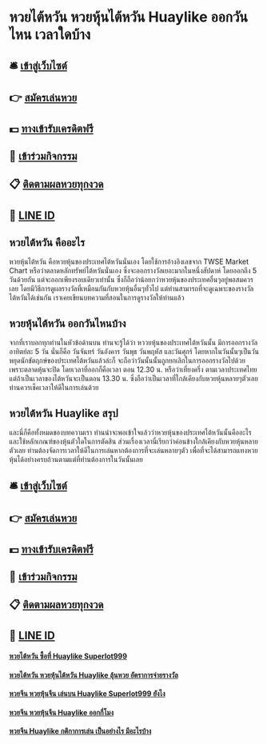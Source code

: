 # หวยไต้หวัน หวยหุ้นไต้หวัน Huaylike ออกวันไหน เวลาใดบ้าง

## 🛎 [เข้าสู่เว็บไซต์](https://bit.ly/3xrQXyo)
## 👉 [สมัครเล่นหวย](https://bit.ly/3xrQXyo)
## 💵 [ทางเข้ารับเครดิตฟรี](https://bit.ly/3UenQZc)
## 👑 [เข้าร่วมกิจกรรม](https://bit.ly/3UenQZc)
## 📋 [ติดตามผลหวยทุกงวด](https://bit.ly/3UenQZc)
## 📱 [LINE ID](https://bit.ly/3UenQZc)

## หวยไต้หวัน คืออะไร
หวยหุ้นไต้หวัน คือหวยหุ้นของประเทศไต้หวันนั่นเอง โดยใช้การอ้างอิงเลขจาก TWSE Market Chart หรือว่าตลาดหลักทรัพย์ไต้หวันนั่นเอง ซึ่งจะออกรางวัลเยอะมากในหนึ่งสัปดาห์ โดยออกถึง 5 วันด้วยกัน แต่จะออกเพียงรอบเดียวเท่านั้น ซึ่งก็ถือว่าน้อยกว่าหวยหุ้นของประเทศอื่นๆอยู่พอสมควรเลย โดยมีวิธีการดูผลรางวัลที่เหมือนกันกับหวยหุ้นอื่นๆทั่วไป แต่ท่านสามารถที่จะดูเฉพาะของรางวัลไต้หวันได้เช่นกัน เราเคยเขียนบทความที่สอนในการดูรางวัลให้ท่านแล้ว 

## หวยหุ้นไต้หวัน ออกวันไหนบ้าง
จากที่เราบอกทุกท่านในหัวข้อด้านบน ท่านจะรู้ได้ว่า หววยหุ้นของประเทศไต้หวันนั้น มีการออกรางวัล อาทิตย์ละ 5 วัน นั่นก็คือ วันจันทร์ วันอังคาร วันพุธ วันพฤหัส และวันศุกร์ โดยหากในวันนั้นๆเป็นวันหยุดนักขัตฤกษ์ของประเทศไต้หวันแล้วล่ะก็ จะถือว่าวันนั้นนั้นถูกยกเลิกในการออกรางวัลไปด้วย เพราะตลาดหุ้นจะปิด โดยเวลาที่ออกก็คือเวลา ตอน 12.30 น. หรือว่าเที่ยงครึ่ง ตามเวลาประเทศไทย แต่ถ้าเป็นเวลาของไต้หวันจะเป็นตอน 13.30 น. ซึ่งถือว่าเป็นเวลาที่ใกล้เคียงกับหวยหุ้นหลายๆตัวเลย ท่านควรเช็คเวลาให้ดีในการเล่นด้วย

## หวยไต้หวัน Huaylike สรุป
และนี่ก็คือทั้งหมดของบทความเรา ท่านน่าจะพอเข้าใจแล้วว่าหวยหุ้นของประเทศไต้หวันนั้นคืออะไร และใช้หลักเกณฑ์ของหุ้นตัวใดในการตัดสิน ส่วนเรื่องเวลานี่เรียกว่าค่อนข้างใกล้เคียงกับหวยหุ้นหลายตัวเลย ท่านต้องจัดการเวลาให้ดีในการเล่นหากต้องการที่จะเล่นหลายๆตัว เพื่อที่จะได้สามารถแทงหวยหุ้นได้อย่างครบถ้วนตามแต่ที่ท่านต้องการในวันนั้นเลย

## 🛎 [เข้าสู่เว็บไซต์](https://bit.ly/3xrQXyo)
## 👉 [สมัครเล่นหวย](https://bit.ly/3xrQXyo)
## 💵 [ทางเข้ารับเครดิตฟรี](https://bit.ly/3UenQZc)
## 👑 [เข้าร่วมกิจกรรม](https://bit.ly/3UenQZc)
## 📋 [ติดตามผลหวยทุกงวด](https://bit.ly/3UenQZc)
## 📱 [LINE ID](https://bit.ly/3UenQZc)

#### [หวยไต้หวัน ซื้อที่ Huaylike Superlot999](https://atom.io/themes/หวยไต้หวัน%20ซื้อที่%20Huaylike%20Superlot999)
#### [หวยไต้หวัน หวยหุ้นไต้หวัน Huaylike ลุ้นหวย อัตราการจ่ายรางวัล](https://atom.io/themes/หวยไต้หวัน%20หวยหุ้นไต้หวัน%20Huaylike%20ลุ้นหวย%20อัตราการจ่ายรางวัล)
#### [หวยจีน หวยหุ้นจีน เล่นบน Huaylike Superlot999 ยังไง](https://atom.io/themes/หวยจีน%20หวยหุ้นจีน%20เล่นบน%20Huaylike%20Superlot999%20ยังไง)
#### [หวยจีน หวยหุ้นจีน Huaylike ออกกี่โมง](https://atom.io/themes/หวยจีน%20หวยหุ้นจีน%20Huaylike%20ออกกี่โมง)
#### [หวยจีน Huaylike กติกาการเล่น เป็นอย่างไร มีอะไรบ้าง](https://atom.io/themes/หวยจีน%20Huaylike%20กติกาการเล่น%20เป็นอย่างไร%20มีอะไรบ้าง)